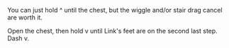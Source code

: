 You can just hold ^ until the chest, but the wiggle and/or stair drag cancel are worth it.

Open the chest, then hold v until Link's feet are on the second last step. Dash v.

